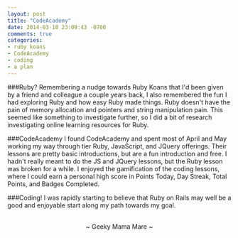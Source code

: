 ```yaml
---
layout: post
title: "CodeAcademy"
date: 2014-03-18 23:09:43 -0700
comments: true
categories:
- ruby koans
- CodeAcademy
- coding
- a plan
---
```

###Ruby?
Remembering a nudge towards Ruby Koans that I'd been given by a friend and colleague a couple years back, I also remembered the fun I had exploring Ruby and how easy Ruby made things.  Ruby doesn't have the pain of memory allocation and pointers and string manipulation pain.  This seemed like something to investigate further, so I did a bit of research investigating online learning resources for Ruby.

###CodeAcademy
I found CodeAcademy and spent most of April and May working my way through tier Ruby, JavaScript, and JQuery offerings.  Their lessons are pretty basic introductions, but are a fun introduction and free.  I hadn't really meant to do the JS and JQuery lessons, but the Ruby lesson was broken for a while.  I enjoyed the gamification of the coding lessons, where I could earn a personal high score in Points Today, Day Streak, Total Points, and Badges Completed.

###Coding!
I was rapidly starting to believe that Ruby on Rails may well be a good and enjoyable start along my path towards my goal.

<br>
<center>~ Geeky Mama Mare ~</center>
